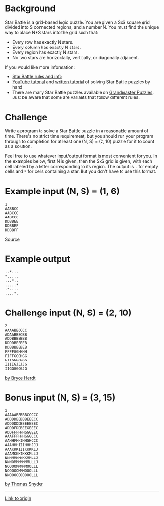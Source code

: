 # Background

Star Battle is a grid-based logic puzzle. You are given a SxS square grid divided into S connected regions, and a number N. You must find the unique way to place N*S stars into the grid such that:

* Every row has exactly N stars.
* Every column has exactly N stars.
* Every region has exactly N stars.
* No two stars are horizontally, vertically, or diagonally adjacent.

If you would like more information:

* [Star Battle rules and info](https://www.gmpuzzles.com/blog/star-battle-rules-and-info/)
* [YouTube tutorial](https://www.youtube.com/watch?v=TB-RRMe82V4) and [written tutorial](http://starbattle-puzzle.com/tutorial/) of solving Star Battle puzzles by hand
* There are many Star Battle puzzles available on [Grandmaster Puzzles](https://www.gmpuzzles.com/blog/category/objectplacement/star-battle/). Just be aware that some are variants that follow different rules.

# Challenge

Write a program to solve a Star Battle puzzle in a reasonable amount of time. There's no strict time requirement, but you should run your program through to completion for at least one (N, S) = (2, 10) puzzle for it to count as a solution.

Feel free to use whatever input/output format is most convenient for you. In the examples below, first N is given, then the SxS grid is given, with each cell labeled by a letter corresponding to its region. The output is `.` for empty cells and `*` for cells containing a star. But you don't have to use this format.

# Example input (N, S) = (1, 6)

    1
    AABBCC
    AABCCC
    AABCCC
    DDBBEE
    DDBBEF
    DDBBFF

[Source](http://puzzleparasite.blogspot.com/2012/09/rules-star-battle.html)

# Example output

    ..*...
    *.....
    ...*..
    .....*
    .*....
    ....*.

# Challenge input (N, S) = (2, 10)

    2
    AAAABBCCCC
    ADAABBBCBB
    ADDBBBBBBB
    DDDDBEEEEB
    DDBBBBBBEB
    FFFFGGHHHH
    FIFFGGGHGG
    FIIGGGGGGG
    IIIIGJJJJG
    IIGGGGGGJG

[by Bryce Herdt](https://www.gmpuzzles.com/blog/2015/03/star-battle-bryce-herdt/)

# Bonus input (N, S) = (3, 15)

    3
    AAAAABBBBBCCCCC
    ADDDDBBBBBEEECC
    ADDDDDDBEEEEEEC
    ADDDFDDBEEGEEEC
    ADDFFFHHHGGGEEC
    AAAFFFHHHGGGCCC
    AAHHFHHIHHGHCCC
    AAAHHHIIIHHHJJJ
    AAAKKKIIIKKKKLJ
    AAAMKKKIKKKMLLJ
    NNNMMKKKKKMMLLJ
    NNNOMMMMMMMLLLJ
    NOOOOMMMMMOOLLL
    NOOOOOMMMOOOLLL
    NNOOOOOOOOOOLLL

[by Thomas Snyder](https://www.gmpuzzles.com/blog/2013/08/dr-sudoku-prescribes-125-star-battle/)

---

[Link to origin](https://www.reddit.com/r/dailyprogrammer/7xyi2w)